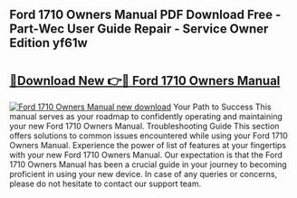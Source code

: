 ## Ford 1710 Owners Manual PDF Download Free - Part-Wec User Guide Repair - Service Owner Edition yf61w

# <h2><a href="http://bc382.oget.top/?id=Ford+1710+Owners+Manual">🔗Download New 👉🔴 Ford 1710 Owners Manual</a></h2>

[![Ford 1710 Owners Manual new download](https://i.imgur.com/5g1atiW.png)](http://bc382.oget.top/?id=Ford+1710+Owners+Manual)
Your Path to Success This manual serves as your roadmap to confidently operating and maintaining your new Ford 1710 Owners Manual. Troubleshooting Guide This section offers solutions to common issues encountered while using your Ford 1710 Owners Manual. Experience the power of list of features at your fingertips with your new Ford 1710 Owners Manual. Our expectation is that the Ford 1710 Owners Manual has been a crucial guide in your journey to becoming proficient in using your new device. In case of any queries or concerns, please do not hesitate to contact our support team.
